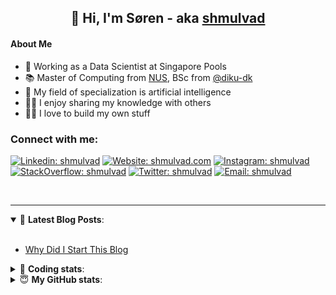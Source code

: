 <h2 align="center">
	👋 Hi, I'm Søren - aka <a href="https://shmulvad.com">shmulvad</a>
</h2>

#### About Me
- 🤖 Working as a Data Scientist at Singapore Pools
- 📚 Master of Computing from [NUS], BSc from [@diku-dk]
- 🧠 My field of specialization is artificial intelligence
- 👨‍🏫 I enjoy sharing my knowledge with others
- 👨‍💻 I love to build my own stuff

### Connect with me:

[![Linkedin: shmulvad](https://img.shields.io/badge/shmulvad-blue?style=flat&logo=Linkedin&logoColor=white)][linkedin]
[![Website: shmulvad.com](https://img.shields.io/badge/shmulvad.com-47CCCC?&style=flat&logo=Google-Chrome&logoColor=white)][website]
[![Instagram: shmulvad](https://img.shields.io/badge/-@shmulvad-purple?style=flat&logo=Instagram&logoColor=white)][instagram]
[![StackOverflow: shmulvad](https://img.shields.io/badge/shmulvad-FE7A16?style=flat&logo=stack-overflow&logoColor=white)][stackOverflow]
[![Twitter: shmulvad](https://img.shields.io/badge/@shmulvad-1ca0f1?style=flat&logo=twitter&logoColor=white)][twitter]
[![Email: shmulvad](https://img.shields.io/badge/shmulvad-D14836?style=flat&logo=gmail&logoColor=white)][mail]

<br />

---

<details open>
 <summary>📕 <b>Latest Blog Posts</b>: </summary>

<br>

<!-- BLOG-POST-LIST:START -->
- [Why Did I Start This Blog](https://shmulvad.com/blog/why-did-start-this-blog)
<!-- BLOG-POST-LIST:END -->

</details>

<!-- --- -->

<details>
 <summary>🤖 <b>Coding stats</b>: </summary>

<br>

NOTE: Doesn't track coding at work or work done in environments such as Jupyter Notebooks.

<!--START_SECTION:waka-->
![Code Time](http://img.shields.io/badge/Code%20Time-2%2C227%20hrs%2028%20mins-blue)

**I'm a Night 🦉** 

```text
🌞 Morning                444 commits         ██░░░░░░░░░░░░░░░░░░░░░░░   09.25 % 
🌆 Daytime                1251 commits        ███████░░░░░░░░░░░░░░░░░░   26.07 % 
🌃 Evening                1972 commits        ██████████░░░░░░░░░░░░░░░   41.09 % 
🌙 Night                  1132 commits        ██████░░░░░░░░░░░░░░░░░░░   23.59 % 
```


📊 **This Week I Spent My Time On** 

```text
💬 Programming Languages: 
Python                   5 hrs 58 mins       █████████████░░░░░░░░░░░░   51.47 % 
Other                    2 hrs 37 mins       ██████░░░░░░░░░░░░░░░░░░░   22.60 % 
YAML                     1 hr 51 mins        ████░░░░░░░░░░░░░░░░░░░░░   15.97 % 
TOML                     21 mins             █░░░░░░░░░░░░░░░░░░░░░░░░   03.08 % 
CMake                    17 mins             █░░░░░░░░░░░░░░░░░░░░░░░░   02.46 % 

🔥 Editors: 
VS Code                  8 hrs 59 mins       ███████████████████░░░░░░   77.60 % 
Zsh                      2 hrs 35 mins       ██████░░░░░░░░░░░░░░░░░░░   22.40 % 

🐱‍💻 Projects: 
fast_tsp                 3 hrs 13 mins       ███████░░░░░░░░░░░░░░░░░░   27.78 % 
hit-locator              3 hrs               ██████░░░░░░░░░░░░░░░░░░░   25.94 % 
overvaagning-admin       1 hr 41 mins        ████░░░░░░░░░░░░░░░░░░░░░   14.60 % 
company-scrapers         1 hr 19 mins        ███░░░░░░░░░░░░░░░░░░░░░░   11.45 % 
search_string            1 hr 17 mins        ███░░░░░░░░░░░░░░░░░░░░░░   11.21 % 
```


 Last Updated on 15/11/2023 18:40:38 UTC
<!--END_SECTION:waka-->

</details>

<!-- --- -->

<details>
 <summary>😇 <b>My GitHub stats</b>: </summary>

<br>

<img align="left" alt="shmulvad's Github Stats" src="https://github-readme-stats.vercel.app/api?username=shmulvad&show_icons=true&hide_border=true" />

</details>



[website]: https://shmulvad.com
[twitter]: https://twitter.com/shmulvad
[linkedin]: https://linkedin.com/in/shmulvad
[instagram]: https://instagram.com/shmulvad
[stackOverflow]: https://stackoverflow.com/users/9248793/shmulvad
[mail]: mailto:shmulvad@gmail.com
[@diku-dk]: https://github.com/diku-dk
[github]: https://github.com/shmulvad
[NUS]: https://www.nus.edu.sg